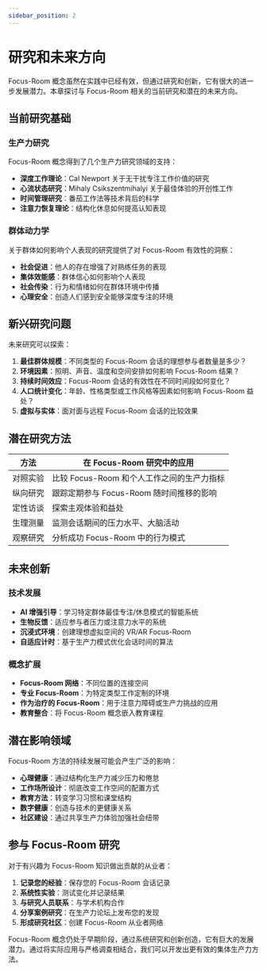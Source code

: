 ```yaml
---
sidebar_position: 2
---
```


# 研究和未来方向

Focus-Room 概念虽然在实践中已经有效，但通过研究和创新，它有很大的进一步发展潜力。本章探讨与 Focus-Room 相关的当前研究和潜在的未来方向。

## 当前研究基础

### 生产力研究

Focus-Room 概念得到了几个生产力研究领域的支持：

- **深度工作理论**：Cal Newport 关于无干扰专注工作价值的研究
- **心流状态研究**：Mihaly Csikszentmihalyi 关于最佳体验的开创性工作
- **时间管理研究**：番茄工作法等技术背后的科学
- **注意力恢复理论**：结构化休息如何提高认知表现

### 群体动力学

关于群体如何影响个人表现的研究提供了对 Focus-Room 有效性的洞察：

- **社会促进**：他人的存在增强了对熟练任务的表现
- **集体效能感**：群体信心如何影响个人表现
- **社会传染**：行为和情绪如何在群体环境中传播
- **心理安全**：创造人们感到安全能够深度专注的环境

## 新兴研究问题

未来研究可以探索：

1. **最佳群体规模**：不同类型的 Focus-Room 会话的理想参与者数量是多少？
2. **环境因素**：照明、声音、温度和空间安排如何影响 Focus-Room 结果？
3. **持续时间效应**：Focus-Room 会话的有效性在不同时间段如何变化？
4. **人口统计变化**：年龄、性格类型或工作风格等因素如何影响 Focus-Room 益处？
5. **虚拟与实体**：面对面与远程 Focus-Room 会话的比较效果

## 潜在研究方法

| 方法 | 在 Focus-Room 研究中的应用 |
|-------------|-----------------------------------|
| 对照实验 | 比较 Focus-Room 和个人工作之间的生产力指标 |
| 纵向研究 | 跟踪定期参与 Focus-Room 随时间推移的影响 |
| 定性访谈 | 探索主观体验和益处 |
| 生理测量 | 监测会话期间的压力水平、大脑活动 |
| 观察研究 | 分析成功 Focus-Room 中的行为模式 |

## 未来创新

### 技术发展

- **AI 增强引导**：学习特定群体最佳专注/休息模式的智能系统
- **生物反馈**：适应参与者压力或注意力水平的系统
- **沉浸式环境**：创建理想虚拟空间的 VR/AR Focus-Room
- **自适应计时**：基于生产力模式优化会话时间的算法

### 概念扩展

- **Focus-Room 网络**：不同位置的连接空间
- **专业 Focus-Room**：为特定类型工作定制的环境
- **作为治疗的 Focus-Room**：用于注意力障碍或生产力挑战的应用
- **教育整合**：将 Focus-Room 概念嵌入教育课程

## 潜在影响领域

Focus-Room 方法的持续发展可能会产生广泛的影响：

- **心理健康**：通过结构化生产力减少压力和倦怠
- **工作场所设计**：彻底改变工作空间的配置方式
- **教育方法**：转变学习习惯和课堂结构
- **数字健康**：创造与技术的更健康关系
- **社区建设**：通过共享生产力体验加强社会纽带

## 参与 Focus-Room 研究

对于有兴趣为 Focus-Room 知识做出贡献的从业者：

1. **记录您的经验**：保存您的 Focus-Room 会话记录
2. **系统性实验**：测试变化并记录结果
3. **与研究人员联系**：与学术机构合作
4. **分享案例研究**：在生产力论坛上发布您的发现
5. **形成研究社区**：创建 Focus-Room 从业者网络

Focus-Room 概念仍处于早期阶段，通过系统研究和创新创造，它有巨大的发展潜力。通过将实际应用与严格调查相结合，我们可以开发出更有效的集体生产力方法。 